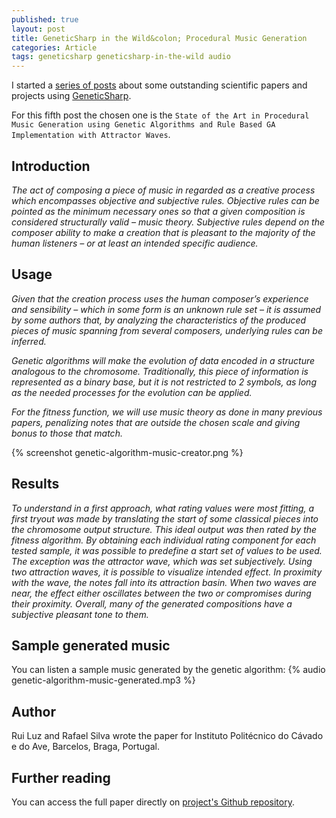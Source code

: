 ```yaml
---
published: true
layout: post
title: GeneticSharp in the Wild&colon; Procedural Music Generation
categories: Article
tags: geneticsharp geneticsharp-in-the-wild audio
---
```

I started a [series of posts](/tags/geneticsharp-in-the-wild/) about some outstanding scientific papers and projects using [GeneticSharp](https://github.com/giacomelli/GeneticSharp).

For this fifth post the chosen one is the `State of the Art in Procedural Music Generation using Genetic Algorithms and Rule Based GA Implementation with Attractor Waves`.

## Introduction
*The act of composing a piece of music in regarded as a creative process which encompasses objective and subjective rules. Objective rules can be pointed as the minimum necessary ones so that a given composition is considered structurally valid –
music theory. Subjective rules depend on the composer ability to make a creation that is pleasant to the majority of the human listeners – or at least an intended specific audience.*
 
## Usage
*Given that the creation process uses the human composer’s experience and sensibility – which in some form is an unknown rule set – it is assumed by some authors that, by analyzing the characteristics of the produced pieces of music spanning from
several composers, underlying rules can be inferred.*

*Genetic algorithms will make the evolution of data encoded in a structure analogous to the chromosome. Traditionally, this piece of information is represented as a binary base, but it is not restricted to 2 symbols, as long as the needed processes for  the evolution can be applied.*

*For the fitness function, we will use music theory as done in many previous papers, penalizing notes that are outside the chosen scale and giving bonus to those that match.*

{% screenshot genetic-algorithm-music-creator.png %}

## Results
*To understand in a first approach, what rating values were most fitting, a first tryout was made by translating the start of some classical pieces into the chromosome output structure. This ideal output was then rated by the fitness algorithm. By obtaining each individual rating component for each tested sample, it was possible to predefine a start set of values to be used. The exception was the attractor wave, which was set subjectively.
Using two attraction waves, it is possible to visualize intended effect. In proximity  with the wave, the notes fall into its attraction basin. When two waves are near, the  effect either oscillates between the two or compromises during their proximity.
Overall, many of the generated compositions have a subjective pleasant tone to  them.*

## Sample generated music
You can listen a sample music generated by the genetic algorithm:
{% audio genetic-algorithm-music-generated.mp3 %}

## Author
Rui Luz and Rafael Silva wrote the paper for Instituto Politécnico do Cávado e do Ave, Barcelos, Braga, Portugal.

## Further reading
You can access the full paper directly on [project's Github repository](https://github.com/tinocolight/MusicGeneratiorWithIAGenetic).